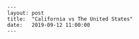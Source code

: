     ---
    layout: post
    title:  "California vs The United States"
    date:   2019-09-12 11:00:00
    ---
